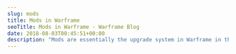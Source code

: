 ```yaml
---
slug: mods
title: Mods in Warframe
seoTitle: Mods in Warframe - Warframe Blog
date: 2018-08-03T00:45:51+00:00
description: "Mods are essentially the upgrade system in Warframe in the form of special cards that can be equipped to Warframes, weapons, Companions, and Archwings to enhance damage, power, survivability, speed, precepts, and utility. Mods can grant Passive Powers, Active Powers, Sentinel Precepts, and Utilities. Mods can be changed between items. There are around 862 mods existing in the game excluding Riven Mods."
---
```

